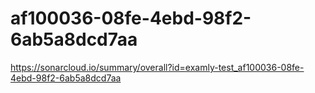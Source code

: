 # af100036-08fe-4ebd-98f2-6ab5a8dcd7aa
https://sonarcloud.io/summary/overall?id=examly-test_af100036-08fe-4ebd-98f2-6ab5a8dcd7aa
